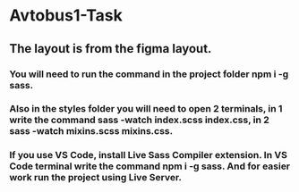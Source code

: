 # Avtobus1-Task
## The layout is from the figma layout.
  ### You will need to run the command in the project folder npm i -g sass.
  ### Also in the styles folder you will need to open 2 terminals, in 1 write the command sass -watch index.scss index.css, in 2 sass -watch mixins.scss mixins.css.
  ### If you use VS Code, install Live Sass Compiler extension. In VS Code terminal write the command npm i -g sass. And for easier work run the project using Live Server.